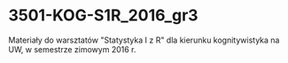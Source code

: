 # 3501-KOG-S1R_2016_gr3
Materiały do warsztatów "Statystyka I z R" dla kierunku kognitywistyka na UW, w semestrze zimowym 2016 r.
